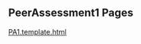 ## PeerAssessment1 Pages

[PA1.template.html](https://github.com/erlangohtino/RepData_PeerAssessment1/PA1.template.html)
